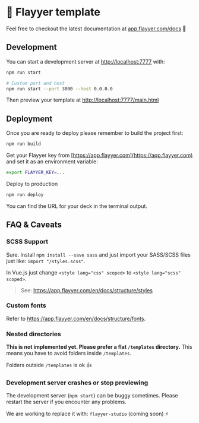# 🌠 Flayyer template

Feel free to checkout the latest documentation at [app.flayyer.com/docs](http://app.flayyer.com/docs) 📖

## Development

You can start a development server at [http://localhost:7777](http://localhost:7777) with:

```sh
npm run start

# Custom port and host
npm run start --port 3000 --host 0.0.0.0
```

Then preview your template at [http://localhost:7777/main.html](http://localhost:7777/main.html)

## Deployment

Once you are ready to deploy please remember to build the project first:

```sh
npm run build
```

Get your Flayyer key from [https://app.flayyer.com](https://app.flayyer.com) and set it as an environment variable:

```sh
export FLAYYER_KEY=...
```

Deploy to production

```sh
npm run deploy
```

You can find the URL for your deck in the terminal output.

## FAQ & Caveats

### SCSS Support

Sure. Install `npm install --save sass` and just import your SASS/SCSS files just like: `import "/styles.scss"`.

In Vue.js just change `<style lang="css" scoped>` to `<style lang="scss" scoped>`.

> See: https://app.flayyer.com/en/docs/structure/styles

### Custom fonts

Refer to https://app.flayyer.com/en/docs/structure/fonts.

### Nested directories

**This is not implemented yet. Please prefer a flat `/templates` directory.** This means you have to avoid folders inside `/templates`.

Folders outside `/templates` is ok 👍

### Development server crashes or stop previewing

The development server (`npm start`) can be buggy sometimes. Please restart the server if you encounter any problems.

We are working to replace it with: `flayyer-studio` (coming soon) ⚡️
